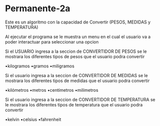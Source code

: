 # Permanente-2a

Este es un algoritmo con la capacidad de Convertir (PESOS, MEDIDAS y TEMPERATURA)

Al ejecutar el programa se le muestra un menu en el cual el usuario va a poder interactuar para seleccionar una opcion

Si el USUARIO ingresa a la seccion de CONVERTIDOR DE PESOS
se le mostrara los diferentes tipos de pesos que el usuario podra convertir

•kilogramos
•gramos
•miligramos

Si el usuario ingresa a la seccion de CONVERTIDOR DE MEDIDAS
se le mostrara los diferentes tipos de medidas que el usuario podra convertir

•kilómetros
•metros
•centímetros
•milímetros

Si el usuario ingresa a la seccion de CONVERTIDOR DE TEMPERATURA
se le mostrara los diferentes tipos de temperatura que el usuario podra convertir

•kelvin
•celsius
•fahrenheit
